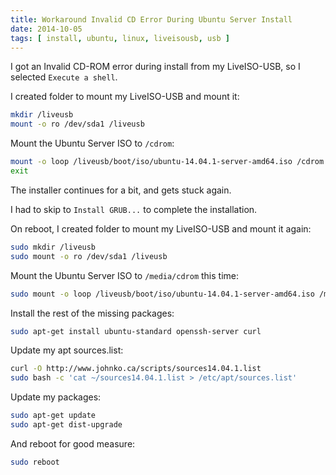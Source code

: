 ```yaml
---
title: Workaround Invalid CD Error During Ubuntu Server Install
date: 2014-10-05
tags: [ install, ubuntu, linux, liveisousb, usb ]
---
```


I got an Invalid CD-ROM error during install from my LiveISO-USB, so I selected `Execute a shell`.

I created folder to mount my LiveISO-USB and mount it:

```sh
mkdir /liveusb
mount -o ro /dev/sda1 /liveusb
```

Mount the Ubuntu Server ISO to `/cdrom`:

```sh
mount -o loop /liveusb/boot/iso/ubuntu-14.04.1-server-amd64.iso /cdrom
exit
```

The installer continues for a bit, and gets stuck again.

I had to skip to `Install GRUB...` to complete the installation.

On reboot, I created folder to mount my LiveISO-USB and mount it again:

```sh
sudo mkdir /liveusb
sudo mount -o ro /dev/sda1 /liveusb
```

Mount the Ubuntu Server ISO to `/media/cdrom` this time:

```sh
sudo mount -o loop /liveusb/boot/iso/ubuntu-14.04.1-server-amd64.iso /media/cdrom
```

Install the rest of the missing packages:

```sh
sudo apt-get install ubuntu-standard openssh-server curl
```

Update my apt sources.list:

```sh
curl -O http://www.johnko.ca/scripts/sources14.04.1.list
sudo bash -c 'cat ~/sources14.04.1.list > /etc/apt/sources.list'
```

Update my packages:

```sh
sudo apt-get update
sudo apt-get dist-upgrade
```

And reboot for good measure:

```sh
sudo reboot
```
